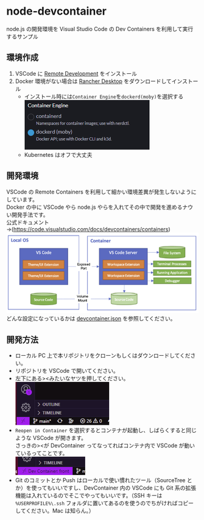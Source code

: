 # node-devcontainer

node.js の開発環境を Visual Studio Code の Dev Containers を利用して実行するサンプル

## 環境作成

1. VSCode に [Remote Development](https://marketplace.visualstudio.com/items?itemName=ms-vscode-remote.vscode-remote-extensionpack) をインストール
1. Docker 環境がない場合は [Rancher Desktop](https://rancherdesktop.io/) をダウンロードしてインストール
   - インストール時には`Container Engine`を`dockerd(moby)`を選択する  
     ![](img/2023-02-24-18-40-58.png)
   - Kubernetes はオフで大丈夫

## 開発環境

VSCode の Remote Containers を利用して細かい環境差異が発生しないようにしています。  
Docker の中に VSCode やら node.js やらを入れてその中で開発を進めるナウい開発手法です。  
公式ドキュメント →(https://code.visualstudio.com/docs/devcontainers/containers)  
![](img/2023-02-24-18-44-08.png)  
どんな設定になっているかは [devcontainer.json](https://github.com/shunsuke-kawai/node-devcontainer/blob/main/.devcontainer/devcontainer.json) を参照してください。

## 開発方法

- ローカル PC 上で本リポジトリをクローンもしくはダウンロードしてください。
- リポジトリを VSCode で開いてください。
- 左下にある><みたいなヤツを押してください。  
  ![](img/2023-02-24-18-58-08.png)
- `Reopen in Container` を選択するとコンテナが起動し、しばらくすると同じような VSCode が開きます。  
  さっきの><が DevContainer ってなってればコンテナ内で VSCode が動いているってことです。  
  ![](img/2023-02-24-19-00-22.png)
- Git のコミットとか Push はローカルで使い慣れたツール（SourceTree とか）を使ってもいいですし、DevContainer 内の VSCode にも Git 系の拡張機能は入れているのでそこでやってもいいです。（SSH キーは `%USERPROFILE%\.ssh` フォルダに置いてあるのを使うのでちがければコピーしてください。Mac は知らん。）
